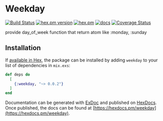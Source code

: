# Weekday

[![Build Status](https://travis-ci.com/eiel/weekday.svg?branch=master)](https://travis-ci.com/eiel/weekday)
[![hex.pm version](https://img.shields.io/hexpm/v/weekday.svg)](https://hex.pm/packages/weekday)
[![hex.pm](https://img.shields.io/hexpm/l/weekday.svg)](https://github.com/eiel/weekday/blob/master/LICENSE)
[![docs](https://inch-ci.org/github/eiel/weekday.svg?branch=master)](https://inch-ci.org/github/eiel/weekday)
[![Coverage Status](https://coveralls.io/repos/github/eiel/weekday/badge.svg?branch=master)](https://coveralls.io/github/eiel/weekday?branch=master)

provide day_of_week function that return atom like :monday, :sunday

## Installation

If [available in Hex](https://hex.pm/docs/publish), the package can be installed
by adding `weekday` to your list of dependencies in `mix.exs`:

```elixir
def deps do
  [
    {:weekday, "~> 0.0.2"}
  ]
end
```

Documentation can be generated with [ExDoc](https://github.com/elixir-lang/ex_doc)
and published on [HexDocs](https://hexdocs.pm). Once published, the docs can
be found at [https://hexdocs.pm/weekday](https://hexdocs.pm/weekday).
